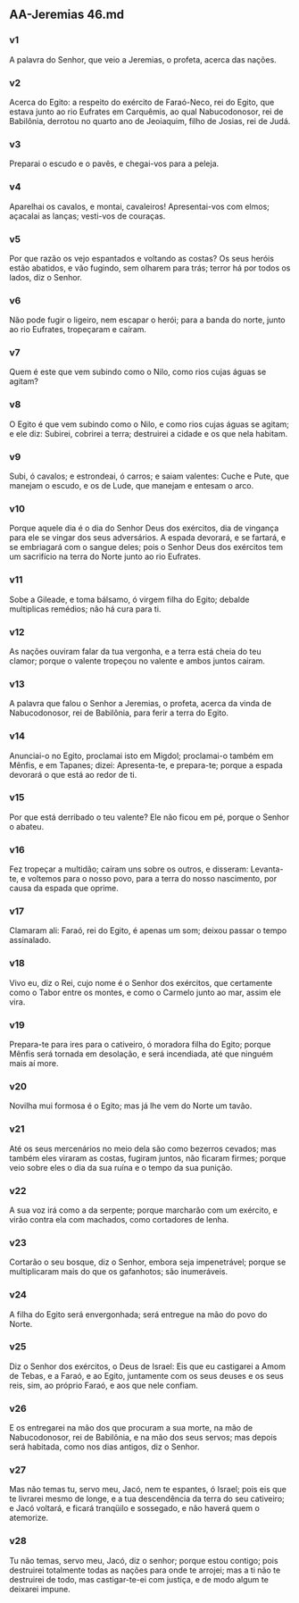 ## AA-Jeremias 46.md
### v1
 A palavra do Senhor, que veio a Jeremias, o profeta, acerca das nações.
### v2
 Acerca do Egito: a respeito do exército de Faraó-Neco, rei do Egito, que estava junto ao rio Eufrates em Carquêmis, ao qual Nabucodonosor, rei de Babilônia, derrotou no quarto ano de Jeoiaquim, filho de Josias, rei de Judá.
### v3
 Preparai o escudo e o pavês, e chegai-vos para a peleja.
### v4
 Aparelhai os cavalos, e montai, cavaleiros! Apresentai-vos com elmos; açacalai as lanças; vesti-vos de couraças.
### v5
 Por que razão os vejo espantados e voltando as costas? Os seus heróis estão abatidos, e vão fugindo, sem olharem para trás; terror há por todos os lados, diz o Senhor.
### v6
 Não pode fugir o ligeiro, nem escapar o herói; para a banda do norte, junto ao rio Eufrates, tropeçaram e caíram.
### v7
 Quem é este que vem subindo como o Nilo, como rios cujas águas se agitam?
### v8
 O Egito é que vem subindo como o Nilo, e como rios cujas águas se agitam; e ele diz: Subirei, cobrirei a terra; destruirei a cidade e os que nela habitam.
### v9
 Subi, ó cavalos; e estrondeai, ó carros; e saiam valentes: Cuche e Pute, que manejam o escudo, e os de Lude, que manejam e entesam o arco.
### v10
 Porque aquele dia é o dia do Senhor Deus dos exércitos, dia de vingança para ele se vingar dos seus adversários. A espada devorará, e se fartará, e se embriagará com o sangue deles; pois o Senhor Deus dos exércitos tem um sacrifício na terra do Norte junto ao rio Eufrates.
### v11
 Sobe a Gileade, e toma bálsamo, ó virgem filha do Egito; debalde multiplicas remédios; não há cura para ti.
### v12
 As nações ouviram falar da tua vergonha, e a terra está cheia do teu clamor; porque o valente tropeçou no valente e ambos juntos cairam.
### v13
 A palavra que falou o Senhor a Jeremias, o profeta, acerca da vinda de Nabucodonosor, rei de Babilônia, para ferir a terra do Egito.
### v14
 Anunciai-o no Egito, proclamai isto em Migdol; proclamai-o também em Mênfis, e em Tapanes; dizei: Apresenta-te, e prepara-te; porque a espada devorará o que está ao redor de ti.
### v15
 Por que está derribado o teu valente? Ele não ficou em pé, porque o Senhor o abateu.
### v16
 Fez tropeçar a multidão; caíram uns sobre os outros, e disseram: Levanta-te, e voltemos para o nosso povo, para a terra do nosso nascimento, por causa da espada que oprime.
### v17
 Clamaram ali: Faraó, rei do Egito, é apenas um som; deixou passar o tempo assinalado.
### v18
 Vivo eu, diz o Rei, cujo nome é o Senhor dos exércitos, que certamente como o Tabor entre os montes, e como o Carmelo junto ao mar, assim ele vira.
### v19
 Prepara-te para ires para o cativeiro, ó moradora filha do Egito; porque Mênfis será tornada em desolação, e será incendiada, até que ninguém mais aí more.
### v20
 Novilha mui formosa é o Egito; mas já lhe vem do Norte um tavão.
### v21
 Até os seus mercenários no meio dela são como bezerros cevados; mas também eles viraram as costas, fugiram juntos, não ficaram firmes; porque veio sobre eles o dia da sua ruína e o tempo da sua punição.
### v22
 A sua voz irá como a da serpente; porque marcharão com um exército, e virão contra ela com machados, como cortadores de lenha.
### v23
 Cortarão o seu bosque, diz o Senhor, embora seja impenetrável; porque se multiplicaram mais do que os gafanhotos; são inumeráveis.
### v24
 A filha do Egito será envergonhada; será entregue na mão do povo do Norte.
### v25
 Diz o Senhor dos exércitos, o Deus de Israel: Eis que eu castigarei a Amom de Tebas, e a Faraó, e ao Egito, juntamente com os seus deuses e os seus reis, sim, ao próprio Faraó, e aos que nele confiam.
### v26
 E os entregarei na mão dos que procuram a sua morte, na mão de Nabucodonosor, rei de Babilônia, e na mão dos seus servos; mas depois será habitada, como nos dias antigos, diz o Senhor.
### v27
 Mas não temas tu, servo meu, Jacó, nem te espantes, ó Israel; pois eis que te livrarei mesmo de longe, e a tua descendência da terra do seu cativeiro; e Jacó voltará, e ficará tranqüilo e sossegado, e não haverá quem o atemorize.
### v28
 Tu não temas, servo meu, Jacó, diz o senhor; porque estou contigo; pois destruirei totalmente todas as nações para onde te arrojei; mas a ti não te destruirei de todo, mas castigar-te-ei com justiça, e de modo algum te deixarei impune.

